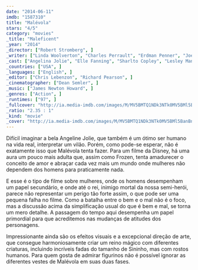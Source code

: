```yaml
---
date: "2014-06-11"
imdb: "1587310"
title: "Malévola"
stars: "4/5"
category: "movies"
_title: "Maleficent"
_year: "2014"
_director: ["Robert Stromberg", ]
_writer: ["Linda Woolverton", "Charles Perrault", "Erdman Penner", "Joe Rinaldi", "Winston Hibler", "Bill Peet", "Ted Sears", "Ralph Wright", "Milt Banta", ]
_cast: ["Angelina Jolie", "Elle Fanning", "Sharlto Copley", "Lesley Manville", "Imelda Staunton", "Juno Temple", "Sam Riley", "Brenton Thwaites", "Kenneth Cranham", ]
_countries: ["USA", ]
_languages: ["English", ]
_editor: ["Chris Lebenzon", "Richard Pearson", ]
_cinematographer: ["Dean Semler", ]
_music: ["James Newton Howard", ]
_genres: ["Action", ]
_runtimes: ["97", ]
_fullcover: "http://ia.media-imdb.com/images/M/MV5BMTQ1NDk3NTk0MV5BMl5BanBnXkFtZTgwMTk3MDcxMzE@.jpg"
_ratio: "2.35 : 1"
_kind: "movie"
_cover: "http://ia.media-imdb.com/images/M/MV5BMTQ1NDk3NTk0MV5BMl5BanBnXkFtZTgwMTk3MDcxMzE@._V1._SX99_SY140_.jpg"
---
```

Difícil imaginar a bela Angeline Jolie, que também é um ótimo ser humano na vida real, interpretar um vilão. Porém, como pode-se esperar, não é exatamente isso que Malévola tenta fazer. Para um filme da Disney, há uma aura um pouco mais adulta que, assim como Frozen, tenta amadurecer o conceito de amor e abraçar cada vez mais um mundo onde mulheres não dependem dos homens para praticamente nada.

E esse é o tipo de filme sobre mulheres, onde os homens desempenham um papel secundário, e onde até o rei, inimigo mortal da nossa semi-herói, parece não representar um perigo tão forte assim, o que pode ser uma pequena falha no filme. Como a batalha entre o bem e o mal não é o foco, mas a discussão acima da simplificação usual do que é bem e mal, se torna um mero detalhe. A passagem do tempo aqui desempenha um papel primordial para que acreditemos nas mudanças de atitudes dos personagens.

Impressionante ainda são os efeitos visuais e a excepcional direção de arte, que consegue harmoniosamente criar um reino mágico com diferentes criaturas, incluindo incríveis fadas do tamanho de Sininho, mas com rostos humanos. Para quem gosta de admirar figurinos não é possível ignorar as diferentes vestes de Malévola em suas duas fases.
